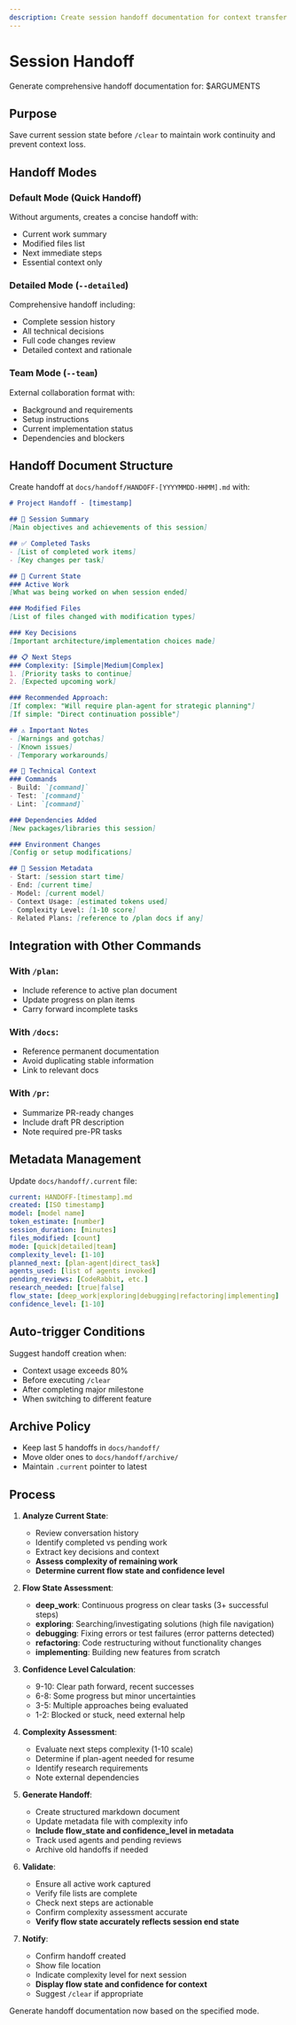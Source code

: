 ```yaml
---
description: Create session handoff documentation for context transfer
---
```


# Session Handoff

Generate comprehensive handoff documentation for: $ARGUMENTS

## Purpose
Save current session state before `/clear` to maintain work continuity and prevent context loss.

## Handoff Modes

### Default Mode (Quick Handoff)
Without arguments, creates a concise handoff with:
- Current work summary
- Modified files list
- Next immediate steps
- Essential context only

### Detailed Mode (`--detailed`)
Comprehensive handoff including:
- Complete session history
- All technical decisions
- Full code changes review
- Detailed context and rationale

### Team Mode (`--team`)
External collaboration format with:
- Background and requirements
- Setup instructions
- Current implementation status
- Dependencies and blockers

## Handoff Document Structure

Create handoff at `docs/handoff/HANDOFF-[YYYYMMDD-HHMM].md` with:

```markdown
# Project Handoff - [timestamp]

## 🎯 Session Summary
[Main objectives and achievements of this session]

## ✅ Completed Tasks
- [List of completed work items]
- [Key changes per task]

## 🚧 Current State
### Active Work
[What was being worked on when session ended]

### Modified Files
[List of files changed with modification types]

### Key Decisions
[Important architecture/implementation choices made]

## 📋 Next Steps
### Complexity: [Simple|Medium|Complex]
1. [Priority tasks to continue]
2. [Expected upcoming work]

### Recommended Approach:
[If complex: "Will require plan-agent for strategic planning"]
[If simple: "Direct continuation possible"]

## ⚠️ Important Notes
- [Warnings and gotchas]
- [Known issues]
- [Temporary workarounds]

## 🔧 Technical Context
### Commands
- Build: `[command]`
- Test: `[command]`
- Lint: `[command]`

### Dependencies Added
[New packages/libraries this session]

### Environment Changes
[Config or setup modifications]

## 💾 Session Metadata
- Start: [session start time]
- End: [current time]
- Model: [current model]
- Context Usage: [estimated tokens used]
- Complexity Level: [1-10 score]
- Related Plans: [reference to /plan docs if any]
```

## Integration with Other Commands

### With `/plan`:
- Include reference to active plan document
- Update progress on plan items
- Carry forward incomplete tasks

### With `/docs`:
- Reference permanent documentation
- Avoid duplicating stable information
- Link to relevant docs

### With `/pr`:
- Summarize PR-ready changes
- Include draft PR description
- Note required pre-PR tasks

## Metadata Management

Update `docs/handoff/.current` file:
```yaml
current: HANDOFF-[timestamp].md
created: [ISO timestamp]
model: [model name]
token_estimate: [number]
session_duration: [minutes]
files_modified: [count]
mode: [quick|detailed|team]
complexity_level: [1-10]
planned_next: [plan-agent|direct_task]
agents_used: [list of agents invoked]
pending_reviews: [CodeRabbit, etc.]
research_needed: [true|false]
flow_state: [deep_work|exploring|debugging|refactoring|implementing]
confidence_level: [1-10]
```

## Auto-trigger Conditions
Suggest handoff creation when:
- Context usage exceeds 80%
- Before executing `/clear`
- After completing major milestone
- When switching to different feature

## Archive Policy
- Keep last 5 handoffs in `docs/handoff/`
- Move older ones to `docs/handoff/archive/`
- Maintain `.current` pointer to latest

## Process

1. **Analyze Current State**:
   - Review conversation history
   - Identify completed vs pending work
   - Extract key decisions and context
   - **Assess complexity of remaining work**
   - **Determine current flow state and confidence level**

2. **Flow State Assessment**:
   - **deep_work**: Continuous progress on clear tasks (3+ successful steps)
   - **exploring**: Searching/investigating solutions (high file navigation)
   - **debugging**: Fixing errors or test failures (error patterns detected)
   - **refactoring**: Code restructuring without functionality changes
   - **implementing**: Building new features from scratch

3. **Confidence Level Calculation**:
   - 9-10: Clear path forward, recent successes
   - 6-8: Some progress but minor uncertainties
   - 3-5: Multiple approaches being evaluated
   - 1-2: Blocked or stuck, need external help

4. **Complexity Assessment**:
   - Evaluate next steps complexity (1-10 scale)
   - Determine if plan-agent needed for resume
   - Identify research requirements
   - Note external dependencies

5. **Generate Handoff**:
   - Create structured markdown document
   - Update metadata file with complexity info
   - **Include flow_state and confidence_level in metadata**
   - Track used agents and pending reviews
   - Archive old handoffs if needed

6. **Validate**:
   - Ensure all active work captured
   - Verify file lists are complete
   - Check next steps are actionable
   - Confirm complexity assessment accurate
   - **Verify flow state accurately reflects session end state**

7. **Notify**:
   - Confirm handoff created
   - Show file location
   - Indicate complexity level for next session
   - **Display flow state and confidence for context**
   - Suggest `/clear` if appropriate

Generate handoff documentation now based on the specified mode.